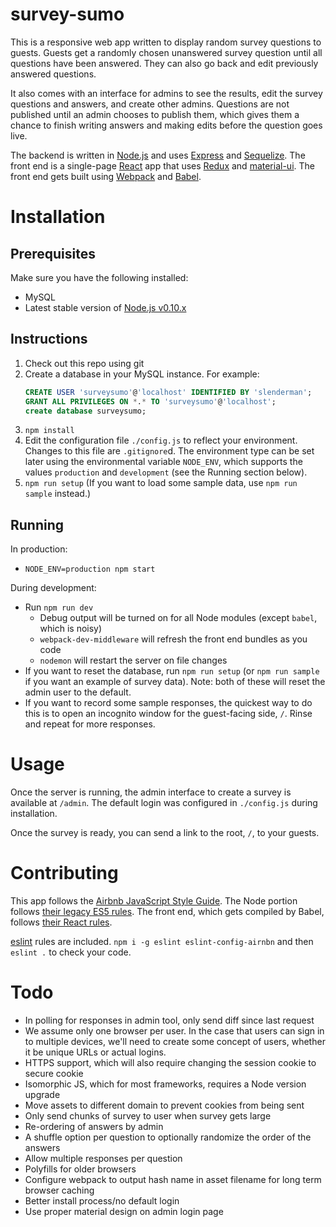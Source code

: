 # survey-sumo

This is a responsive web app written to display random survey questions to guests. Guests get a randomly chosen unanswered survey question until all questions have been answered. They can also go back and edit previously answered questions.

It also comes with an interface for admins to see the results, edit the survey questions and answers, and create other admins. Questions are not published until an admin chooses to publish them, which gives them a chance to finish writing answers and making edits before the question goes live.

The backend is written in [Node.js](https://nodejs.org/) and uses [Express](http://expressjs.com/) and [Sequelize](http://www.sequelizejs.com/). The front end is a single-page [React](https://facebook.github.io/react/) app that uses [Redux](http://redux.js.org/) and [material-ui](http://www.material-ui.com/). The front end gets built using [Webpack](http://webpack.github.io/) and [Babel](https://babeljs.io/).

# Installation

## Prerequisites
Make sure you have the following installed:

* MySQL
* Latest stable version of [Node.js v0.10.x](https://nodejs.org/en/download/releases/)

## Instructions

1. Check out this repo using git
2. Create a database in your MySQL instance. For example:
    ```sql
    CREATE USER 'surveysumo'@'localhost' IDENTIFIED BY 'slenderman';
    GRANT ALL PRIVILEGES ON *.* TO 'surveysumo'@'localhost';
    create database surveysumo;
    ```
3. `npm install`
4. Edit the configuration file `./config.js` to reflect your environment. Changes to this file are `.gitignore`d. The environment type can be set later using the environmental variable `NODE_ENV`, which supports the values `production` and `development` (see the Running section below).
5. `npm run setup` (If you want to load some sample data, use `npm run sample` instead.)

## Running

In production:

* `NODE_ENV=production npm start`

During development:

* Run `npm run dev`
  * Debug output will be turned on for all Node modules (except `babel`, which is noisy)
  * `webpack-dev-middleware` will refresh the front end bundles as you code
  * `nodemon` will restart the server on file changes
* If you want to reset the database, run `npm run setup` (or `npm run sample` if you want an example of survey data). Note: both of these will reset the admin user to the default.
* If you want to record some sample responses, the quickest way to do this is to open an incognito window for the guest-facing side, `/`. Rinse and repeat for more responses.

# Usage

Once the server is running, the admin interface to create a survey is available at `/admin`. The default login was configured in `./config.js` during installation.

Once the survey is ready, you can send a link to the root, `/`, to your guests.

# Contributing

This app follows the [Airbnb JavaScript Style Guide](https://github.com/airbnb/javascript). The Node portion follows [their legacy ES5 rules](https://github.com/airbnb/javascript/blob/master/es5). The front end, which gets compiled by Babel, follows [their React rules](https://github.com/airbnb/javascript/blob/master/react).

[eslint](http://eslint.org/) rules are included. `npm i -g eslint eslint-config-airnbn` and then `eslint .` to check your code.

# Todo

* In polling for responses in admin tool, only send diff since last request
* We assume only one browser per user. In the case that users can sign in to multiple devices, we'll need to create some concept of users, whether it be unique URLs or actual logins.
* HTTPS support, which will also require changing the session cookie to secure cookie
* Isomorphic JS, which for most frameworks, requires a Node version upgrade
* Move assets to different domain to prevent cookies from being sent
* Only send chunks of survey to user when survey gets large
* Re-ordering of answers by admin
* A shuffle option per question to optionally randomize the order of the answers
* Allow multiple responses per question
* Polyfills for older browsers
* Configure webpack to output hash name in asset filename for long term browser caching
* Better install process/no default login
* Use proper material design on admin login page
